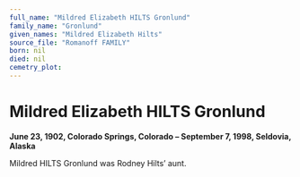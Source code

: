 ```yaml
---
full_name: "Mildred Elizabeth HILTS Gronlund"
family_name: "Gronlund"
given_names: "Mildred Elizabeth Hilts"
source_file: "Romanoff FAMILY"
born: nil
died: nil
cemetry_plot: 
---
```

# Mildred Elizabeth HILTS Gronlund

**June 23, 1902, Colorado Springs, Colorado – September 7, 1998,
Seldovia, Alaska**

Mildred HILTS Gronlund was Rodney Hilts’ aunt.

